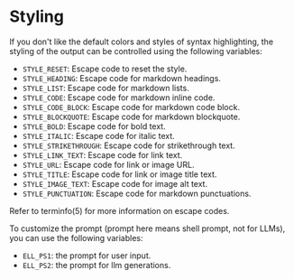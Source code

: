 # Styling

If you don't like the default colors and styles of syntax highlighting, the styling of the output can be controlled using the following variables:

- `STYLE_RESET`: Escape code to reset the style.
- `STYLE_HEADING`: Escape code for markdown headings.
- `STYLE_LIST`: Escape code for markdown lists.
- `STYLE_CODE`: Escape code for markdown inline code.
- `STYLE_CODE_BLOCK`: Escape code for markdown code block.
- `STYLE_BLOCKQUOTE`: Escape code for markdown blockquote.
- `STYLE_BOLD`: Escape code for bold text.
- `STYLE_ITALIC`: Escape code for italic text.
- `STYLE_STRIKETHROUGH`: Escape code for strikethrough text.
- `STYLE_LINK_TEXT`: Escape code for link text.
- `STYLE_URL`: Escape code for link or image URL.
- `STYLE_TITLE`: Escape code for link or image title text.
- `STYLE_IMAGE_TEXT`: Escape code for image alt text.
- `STYLE_PUNCTUATION`: Escape code for markdown punctuations.

Refer to terminfo(5) for more information on escape codes.

To customize the prompt (prompt here means shell prompt, not for LLMs), you can use the following variables:

- `ELL_PS1`: the prompt for user input.
- `ELL_PS2`: the prompt for llm generations.